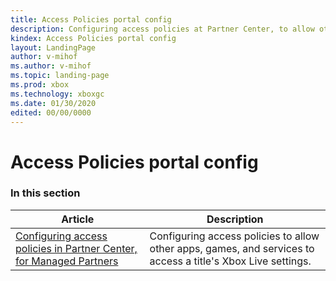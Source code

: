```yaml
---
title: Access Policies portal config
description: Configuring access policies at Partner Center, to allow other apps, games, and services to access a title's Xbox Live settings.
kindex: Access Policies portal config
layout: LandingPage
author: v-mihof
ms.author: v-mihof
ms.topic: landing-page
ms.prod: xbox
ms.technology: xboxgc
ms.date: 01/30/2020
edited: 00/00/0000
---
```


# Access Policies portal config


### In this section

| Article | Description |
|---------|-------------|
| [Configuring access policies in Partner Center, for Managed Partners](live-access-policies-udc.md) | Configuring access policies to allow other apps, games, and services to access a title's Xbox Live settings. |

<!-- {% jumppage its %} -->
